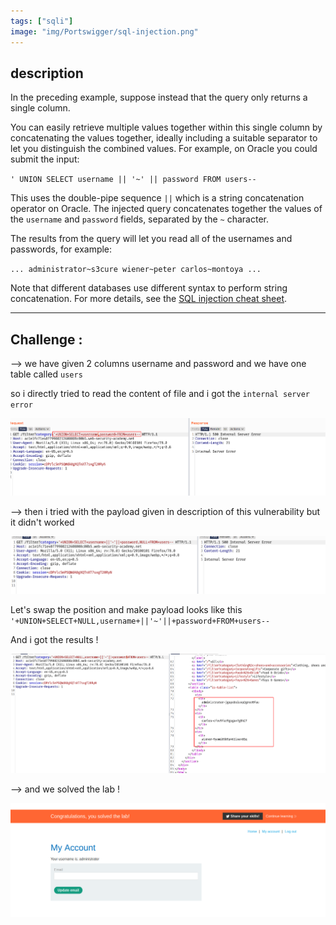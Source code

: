 ```yaml
---
tags: ["sqli"]
image: "img/Portswigger/sql-injection.png"
---
```


## description

In the preceding example, suppose instead that the query only returns a single column.

You can easily retrieve multiple values together within this single column by concatenating the values together, ideally including a suitable separator to let you distinguish the combined values. For example, on Oracle you could submit the input:

`' UNION SELECT username || '~' || password FROM users--`

This uses the double-pipe sequence `||` which is a string concatenation operator on Oracle. The injected query concatenates together the values of the `username` and `password` fields, separated by the `~` character.

The results from the query will let you read all of the usernames and passwords, for example:

`... administrator~s3cure wiener~peter carlos~montoya ...`

Note that different databases use different syntax to perform string concatenation. For more details, see the [SQL injection cheat sheet](https://portswigger.net/web-security/sql-injection/cheat-sheet).

---

## Challenge :

--> we have given 2 columns username and password and we have one table called `users`

so i directly tried to read the content of file and i got the `internal server error`

![](Attachments/Pastedimage20210926070315.png)

--> then i tried with the payload given in description of this vulnerability but it didn't worked

![](Attachments/Pastedimage20210926070507.png)

Let's swap the position and make payload looks like this
`'+UNION+SELECT+NULL,username+||'~'||+password+FROM+users--`

And i got the results !

![](Attachments/Pastedimage20210926070636.png)

--> and we solved the lab !

![](Attachments/Pastedimage20210926070905.png)
